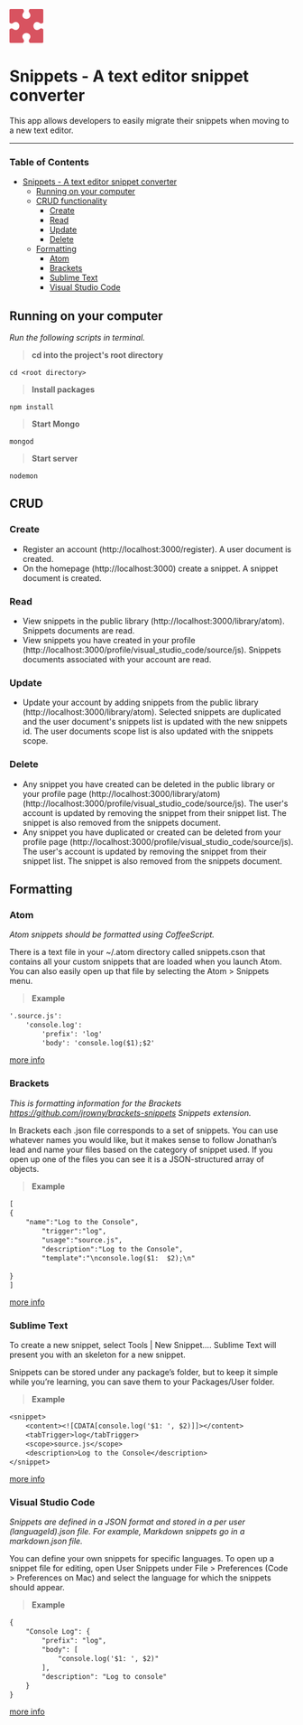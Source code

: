 ![alt text](https://github.com/Brandon225/snippet_converter/blob/master/img/logo.png "reimagin8d")

# Snippets - A text editor snippet converter<a name="snippets"></a>

This app allows developers to easily migrate their snippets when moving to a new text editor.

----------

### Table of Contents

- [Snippets - A text editor snippet converter](#snippets)
	- [Running on your computer](#running)
	- [CRUD functionality](#crud)
		- [Create](#create)
		- [Read](#read)
		- [Update](#update)
		- [Delete](#delete)
	- [Formatting](#formatting)
		- [Atom](#atom)
		- [Brackets](#brackets)
		- [Sublime Text](#sublime-text)
		- [Visual Studio Code](#vis-code)


## Running on your computer<a name="running"></a>
*Run the following scripts in terminal.*

>**cd into the project's root directory**
```
cd <root directory>
```
>**Install packages**
```
npm install
```
>**Start Mongo**
```
mongod
```

>**Start server**
```
nodemon
```

## CRUD<a name="crud"></a>

### Create<a name="create"></a>
* Register an account (http://localhost:3000/register). A user document is created.
* On the homepage (http://localhost:3000) create a snippet. A snippet document is created.

### Read<a name="read"></a>
* View snippets in the public library (http://localhost:3000/library/atom). Snippets documents are read.
* View snippets you have created in your profile (http://localhost:3000/profile/visual_studio_code/source/js). Snippets documents associated with your account are read.

### Update<a name="update"></a>
*  Update your account by adding snippets from the public library (http://localhost:3000/library/atom).  Selected snippets are duplicated and the user document's snippets list is updated with the new snippets id.  The user documents scope list is also updated with the snippets scope.


### Delete<a name="delete"></a>
* Any snippet you have created can be deleted in the public library or your profile page (http://localhost:3000/library/atom) (http://localhost:3000/profile/visual_studio_code/source/js). The user's account is updated by removing the snippet from their snippet list.  The snippet is also removed from the snippets document.
* Any snippet you have duplicated or created can be deleted from your profile page  (http://localhost:3000/profile/visual_studio_code/source/js). The user's account is updated by removing the snippet from their snippet list.  The snippet is also removed from the snippets document.

## Formatting<a name="formatting"></a>

### Atom
*Atom snippets should be formatted using CoffeeScript.*

There is a text file in your ~/.atom directory called snippets.cson that contains all your custom snippets that are loaded when you launch Atom. You can also easily open up that file by selecting the Atom > Snippets menu.

>**Example**
>
```
'.source.js':
	'console.log':
		'prefix': 'log'
		'body': 'console.log($1);$2'
```

[more info](http://flight-manual.atom.io/using-atom/sections/snippets/)

### Brackets<a name="brackets"></a>
*This is formatting information for the Brackets https://github.com/jrowny/brackets-snippets Snippets extension.*

In Brackets each .json file corresponds to a set of snippets. You can use whatever names you would like, but it makes sense to follow Jonathan’s lead and name your files based on the category of snippet used. If you open up one of the files you can see it is a JSON-structured array of objects.

> **Example**
```
[
{
    "name":"Log to the Console",
        "trigger":"log",
        "usage":"source.js",
        "description":"Log to the Console",
        "template":"\nconsole.log($1:  $2);\n"

}
]
```

[more info](http://blog.brackets.io/2012/12/19/snippets-brackets-extension/?lang=en)

### Sublime Text<a name="sublime-text"></a>
To create a new snippet, select Tools | New Snippet…. Sublime Text will present you with an skeleton for a new snippet.

Snippets can be stored under any package’s folder, but to keep it simple while you’re learning, you can save them to your Packages/User folder.

>**Example**

```
<snippet>
	<content><![CDATA[console.log('$1: ', $2)]]></content>
	<tabTrigger>log</tabTrigger>
	<scope>source.js</scope>
	<description>Log to the Console</description>
</snippet>
```
[more info](http://docs.sublimetext.info/en/latest/extensibility/snippets.html?highlight=Snippets)

### Visual Studio Code<a name="vis-code"></a>
*Snippets are defined in a JSON format and stored in a per user (languageId).json file. For example, Markdown snippets go in a markdown.json file.*

You can define your own snippets for specific languages. To open up a snippet file for editing, open User Snippets under File > Preferences (Code > Preferences on Mac) and select the language for which the snippets should appear.

>**Example**

```
{
	"Console Log": {
		"prefix": "log",
		"body": [
			"console.log('$1: ', $2)"
		],
		"description": "Log to console"
	}
}
```

[more info](https://code.visualstudio.com/docs/editor/userdefinedsnippets)


